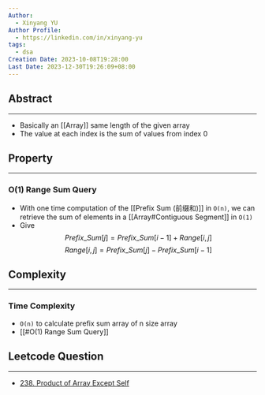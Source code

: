 ```yaml
---
Author:
  - Xinyang YU
Author Profile:
  - https://linkedin.com/in/xinyang-yu
tags:
  - dsa
Creation Date: 2023-10-08T19:28:00
Last Date: 2023-12-30T19:26:09+08:00
---
```

## Abstract
---
- Basically an [[Array]] same length of the given array
- The value at each index is the sum of values from index 0

## Property
---
### O(1) Range Sum Query
- With one time computation of the [[Prefix Sum (前缀和)]] in `O(n)`, we can retrieve the sum of elements in a [[Array#Contiguous Segment]] in `O(1)`
- Give
$$
Prefix\_{Sum[j]}  = Prefix\_{Sum[i-1]} + Range[i, j]
$$
$$
Range[i, j] = Prefix\_{Sum[j]}- Prefix\_Sum[i-1]
$$

## Complexity
---
### Time Complexity
- `O(n)` to calculate prefix sum array of n size array
- [[#O(1) Range Sum Query]]



## Leetcode Question
---
- [238. Product of Array Except Self](https://leetcode.cn/problems/product-of-array-except-self/)